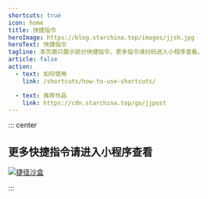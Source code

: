 ```yaml
---
shortcuts: true
icon: home
title: 快捷指令
heroImage: https://blog.starchina.top/images/jjsh.jpg
heroText: 快捷指令
tagline: 本页面只展示部分快捷指令，更多指令请扫码进入小程序查看。
article: false
action:
  - text: 如何使用
    link: /shortcuts/how-to-use-shortcuts/

  - text: 推荐作品
    link: https://cdn.starchina.top/go/jjpost
---
```


::: center

## 更多快捷指令请进入小程序查看

[![捷径沙盒](https://blog.starchina.top/images/jjsh.jpg)](https://cdn.starchina.top/go/jjsh)

::: 